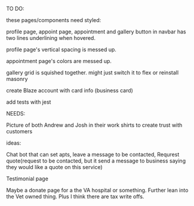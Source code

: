 TO DO: 

these pages/components need styled:

profile page, appoint page, appointment and gallery button in navbar has two lines underlining when hovered.

profile page's vertical spacing is messed up. 

appointment page's colors are messed up.

gallery grid is squished together. might just switch it to flex or reinstall masonry 



create Blaze account with card info (business card) 

add tests with jest

NEEDS:

Picture of both Andrew and Josh in their work shirts to create trust with customers

ideas:

Chat bot that can set apts, leave a message to be contacted, Requrest quote(request to be contacted, but it send a message to business saying they would like a quote on this service) 

Testimonial page

Maybe a donate page for a the VA hospital or something. Further lean into the Vet owned thing. Plus I think there are tax write offs.

